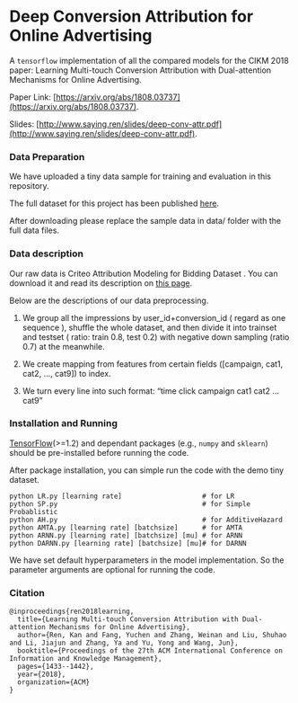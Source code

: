 # Deep Conversion Attribution for Online Advertising
A `tensorflow` implementation of all the compared models for the CIKM 2018 paper: Learning Multi-touch Conversion Attribution with Dual-attention Mechanisms for Online Advertising.

Paper Link: [https://arxiv.org/abs/1808.03737](https://arxiv.org/abs/1808.03737).

Slides: [http://www.saying.ren/slides/deep-conv-attr.pdf](http://www.saying.ren/slides/deep-conv-attr.pdf).

### Data Preparation
We have uploaded a tiny data sample for training and evaluation in this repository.

The full dataset for this project has been published [here](http://apex.sjtu.edu.cn/datasets/13).

After downloading please replace the sample data in data/ folder with the full data files.

### Data description
Our raw data is Criteo Attribution Modeling for Bidding Dataset . You can download it and read its description on [this page](http://ailab.criteo.com/criteo-attribution-modeling-bidding-dataset/).

Below are the descriptions of our data preprocessing.

1. We group all the impressions by user_id+conversion_id ( regard as one sequence ), shuffle the whole dataset, and then divide it into trainset and testset ( ratio: train 0.8, test 0.2) with negative down sampling (ratio 0.7) at the meanwhile.

2. We create mapping from features from certain fields ([campaign, cat1, cat2, …, cat9]) to index.

3. We turn every line into such format: “time click campaign cat1 cat2 … cat9”

### Installation and Running
[TensorFlow](https://www.tensorflow.org/)(>=1.2) and dependant packages (e.g., `numpy` and `sklearn`) should be pre-installed before running the code.

After package installation, you can simple run the code with the demo tiny dataset.
```
python LR.py [learning rate]                    # for LR
python SP.py                                    # for Simple Probablistic
python AH.py                                    # for AdditiveHazard
python AMTA.py [learning rate] [batchsize]      # for AMTA
python ARNN.py [learning rate] [batchsize] [mu] # for ARNN
python DARNN.py [learning rate] [batchsize] [mu]# for DARNN
```

We have set default hyperparameters in the model implementation. So the parameter arguments are optional for running the code.

### Citation
```
@inproceedings{ren2018learning,
  title={Learning Multi-touch Conversion Attribution with Dual-attention Mechanisms for Online Advertising},
  author={Ren, Kan and Fang, Yuchen and Zhang, Weinan and Liu, Shuhao and Li, Jiajun and Zhang, Ya and Yu, Yong and Wang, Jun},
  booktitle={Proceedings of the 27th ACM International Conference on Information and Knowledge Management},
  pages={1433--1442},
  year={2018},
  organization={ACM}
}
```
